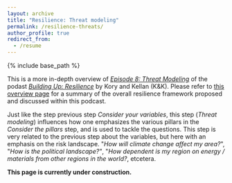 ```yaml
---
layout: archive
title: "Resilience: Threat modeling"
permalink: /resilience-threats/
author_profile: true
redirect_from:
  - /resume
---
```


{% include base_path %}

This is a more in-depth overview of [_Episode 8: Threat Modeling_](https://shows.acast.com/building-up-resilience/episodes/episode-8-threat-modeling)
of the podast [_Building Up: Resilience_](https://shows.acast.com/building-up-resilience) by Kory and Kellan (K&K). Please refer to [this overview page](https://aleksispi.github.io/resilience)
for a summary of the overall resilience framework proposed and discussed within this podcast.

Just like the step previous step _Consider your variables_, this step (_Threat modeling_) influences how one emphasizes the various pillars in the _Consider the pillars_ step, and is used to tackle the questions. This step is very related to the previous step about the variables, but here with an emphasis on the risk landscape. "_How will climate change affect my area?_", "_How is the political landscape?"_, "_How dependent is my region on energy / materials from other regions in the world?_, etcetera.



**This page is currently under construction.**

